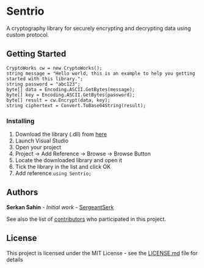 # Sentrio
A cryptography library for securely encrypting and decrypting data using custom protocol.

## Getting Started

```
CryptoWorks cw = new CryptoWorks();
string message = "Hello world, this is an example to help you getting started with this library.";
string password = "abc123";
byte[] data = Encoding.ASCII.GetBytes(message);
byte[] key = Encoding.ASCII.GetBytes(password);
byte[] result = cw.Encrypt(data, key);
string ciphertext = Convert.ToBase64String(result);
```

### Installing

1. Download the library (.dll) from [here](https://github.com/SergeantSerk/Sentrio/releases "Sentrio Releases")
2. Launch Visual Studio
3. Open your project
4. Project -> Add Reference -> Browse -> Browse Button
5. Locate the downloaded library and open it
6. Tick the library in the list and click OK
7. Add reference `using Sentrio;`

## Authors

**Serkan Sahin** - *Initial work* - [SergeantSerk](https://github.com/SergeantSerk)

See also the list of [contributors](https://github.com/SergeantSerk/Sentrio/graphs/contributors) who participated in this project.

## License

This project is licensed under the MIT License - see the [LICENSE.md](LICENSE.md) file for details
